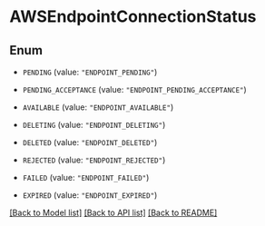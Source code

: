 # AWSEndpointConnectionStatus

## Enum


* `PENDING` (value: `"ENDPOINT_PENDING"`)

* `PENDING_ACCEPTANCE` (value: `"ENDPOINT_PENDING_ACCEPTANCE"`)

* `AVAILABLE` (value: `"ENDPOINT_AVAILABLE"`)

* `DELETING` (value: `"ENDPOINT_DELETING"`)

* `DELETED` (value: `"ENDPOINT_DELETED"`)

* `REJECTED` (value: `"ENDPOINT_REJECTED"`)

* `FAILED` (value: `"ENDPOINT_FAILED"`)

* `EXPIRED` (value: `"ENDPOINT_EXPIRED"`)


[[Back to Model list]](../README.md#documentation-for-models) [[Back to API list]](../README.md#documentation-for-api-endpoints) [[Back to README]](../README.md)


